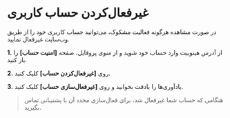 #  غیرفعال‌کردن حساب کاربری 

در صورت مشاهده هرگونه فعالیت مشکوک، می‌توانید حساب کاربری خود را از طریق وب‌سایت غیرفعال نمایید.

**1.**	از آدرس هیتوبیت وارد حساب خود شوید و از منوی پروفایل، صفحه **[امنیت حساب]** را باز کنید.

**2.**	روی **[غیرفعال‌کردن حساب]** کلیک کنید.

**3.**	یادآوری‌ها را بادقت بخوانید و روی **[غیرفعال‌سازی حساب]** کلیک کنید.

> هنگامی که حساب شما غیرفعال شد، برای فعال‌سازی مجدد آن با پشتیبانی تماس بگیرید.
